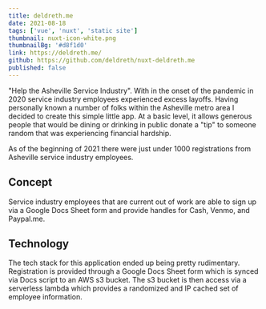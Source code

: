 ```yaml
---
title: deldreth.me
date: 2021-08-18
tags: ['vue', 'nuxt', 'static site']
thumbnail: nuxt-icon-white.png
thumbnailBg: '#d8f1d0'
link: https://deldreth.me/
github: https://github.com/deldreth/nuxt-deldreth.me
published: false
---
```


"Help the Asheville Service Industry". With in the onset of the pandemic in 2020 service industry employees experienced excess layoffs. Having personally known a number of folks within the Asheville metro area I decided to create this simple little app. At a basic level, it allows generous people that would be dining or drinking in public donate a "tip" to someone random that was experiencing financial hardship.

<!--more-->

As of the beginning of 2021 there were just under 1000 registrations from Asheville service industry employees.

## Concept

Service industry employees that are current out of work are able to sign up via a Google Docs Sheet form and provide handles for Cash, Venmo, and Paypal.me.

## Technology

The tech stack for this application ended up being pretty rudimentary. Registration is provided through a Google Docs Sheet form which is synced via Docs script to an AWS s3 bucket. The s3 bucket is then access via a serverless lambda which provides a randomized and IP cached set of employee information.
